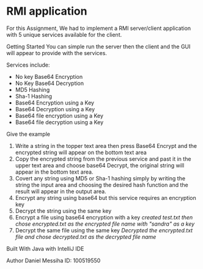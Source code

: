 # RMI application 

For this Assignment, We had to implement a RMI server/client application with 5 unique services available for the client. 

Getting Started
You can simple run the server then the client and the GUI will appear to provide with the services.

Services include:
 - No key Base64 Encryption
 - No Key Base64 Decryption
 - MD5 Hashing
 - Sha-1 Hashing
 - Base64 Encryption using a Key
 - Base64 Decryption using a Key
 - Base64 file encryption using a Key
 - Base64 file decryption using a Key

Give the example
1. Write a string in the topper text area then press Base64 Encrypt and the encrypted string will appear on the bottom text area
2. Copy the encrypted string from the previous service and past it in the upper text area and choose base64 Decrypt, the original string will appear in the bottom text area.
3. Covert any string using MD5 or Sha-1 hashing simply by writing the string the input area and choosing the desired hash function and the result will appear in the output area.
4. Encrypt any string using base64 but this service requires an encryption key
5. Decrypt the string using the same key
6. Encrypt a file using base64 encryption with a key
 *created test.txt then chose encrypted.txt as the encrypted file name with "sandra" as a key*
7. Decrypt the same file using the same key
 *Decrypted the encrypted.txt file and chose decrypted.txt as the decrypted file name*


Built With
Java with IntelliJ IDE

Author
Daniel Messiha
ID: 100519550

